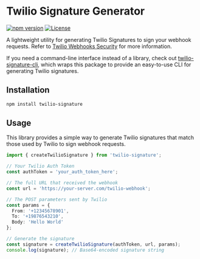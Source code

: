 # Twilio Signature Generator

[![npm version](https://img.shields.io/npm/v/twilio-signature.svg)](https://www.npmjs.com/package/twilio-signature)
[![License](https://img.shields.io/npm/l/twilio-signature.svg)](https://github.com/ktalebian/twilio-signature/blob/main/LICENSE)

A lightweight utility for generating Twilio Signatures to sign your webhook requests. Refer to [Twilio Webhooks Security](https://www.twilio.com/docs/usage/webhooks/webhooks-security) for more information.

If you need a command-line interface instead of a library, check out [twilio-signature-cli](https://www.npmjs.com/package/twilio-signature-cli), which wraps this package to provide an easy-to-use CLI for generating Twilio signatures.

## Installation

```bash
npm install twilio-signature
```

## Usage

This library provides a simple way to generate Twilio signatures that match those used by Twilio to sign webhook requests.

```typescript
import { createTwilioSignature } from 'twilio-signature';

// Your Twilio Auth Token
const authToken = 'your_auth_token_here';

// The full URL that received the webhook
const url = 'https://your-server.com/twilio-webhook';

// The POST parameters sent by Twilio
const params = {
  From: '+12345678901',
  To: '+19876543210',
  Body: 'Hello World'
};

// Generate the signature
const signature = createTwilioSignature(authToken, url, params);
console.log(signature); // Base64-encoded signature string
```
